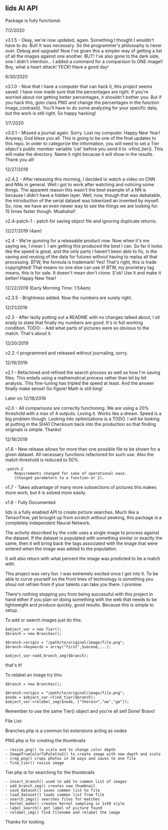 lids AI API
----------------
Package is fully functional.


7/2/2020

v3.1.5 - Okay, we're now updated, again. Something I thought
    I wouldn't have to do. But! It was necessary. So the
    programmer's philosophy is never over. Debug and upgrade!
    Now I've given this a simpler way of getting a list of all
    the images against one another. BUT! I've also gone to the
    dark side, one I didn't intention... I added a command for
    a comparison to ONE image!! Boy, what a heart attack! YECK!
    Have a good day!

6/30/2020

v3.1.0 - Now that I have a computer that can hack it,
    this project seems saved. I have now made sure that
    the percentages are right. If you're worried about not
    getting better percentages, it shouldn't bother you.
    But if you hack this, goto class PNG and change the
    percentages in the function image_contrast(). You'll have
    to do some analyzing for your specific data, but the
    work is still right. So happy hacking!

1/7/2020

v3.0.1 - Missed a journal again. Sorry. Lost my computer.
    Happy New Year! Anyway, God bless you all. This is
    going to be one of the final updates to this repo.
    In order to categorize the information, you will need
    to set a Tier object's public member variable 'cat'
    before you send it to ->find_tier(). This will make
    the directory. Name it right because it will show in
    the results. Thank you all!

12/27/2019

v2.4.2 - After releasing this morning, I decided
    to watch a video on CNN and NNs in general.
    Well i got to work after watching and noticing
    some things. The apparent reason this wasn't
    the best example of a NN is because I didn't
    have a hidden layer. Well, now, though that was
    debatable, the introduction of the serial dataset
    was tokenized an invented by myself. So, now,
    we have an even newer way to see the things we
    are looking for. 15 times faster though. Muahaha!!

v2.4-patch-1 - patch for saving object file and
    ignoring duplicate returns.

12/27/2019 (4am)

v2.4 - We're gunning for a releasable product now.
    Now when it's me saying we, I mean I. I am getting
    this produced the best I can. So far it looks like
    the speed is great, and the only parts I haven't
    been able to fix, is the saving and reusing of the
    data for futures without having to replay all that
    processing. BTW, the formula is trademark! Yes! That's
    right, this is trade copyrighted! That means no one else
    can use it! BTW, my prorietary tag means, this is for sale.
    It doesn't mean don't clone. S'ok! Use it and make it better!
    Happy New Year!

12/22/2019 (Early Morning Time: 1:54am)

v2.3.5 - Brightness added. Now the numbers are surely right.

12/21/2019

v2.3 - After lazily putting out a README with no
    changes talked about, I sit erady to state that
    finally my numbers are good. It's in full working
    condition.
        TODO:
            - Add what parts of pictures were so
            obvious to the match. That's about it.
            
12/20/2019

v2.2 -I programmed and released without journaling, sorry.

12/19/2019

v2.1 - Refactored and refined the search process
    as well as how I'm saving files. This entails
    using a mathematical process rather than bit
    by bit analysis. This fine-tuning has tripled
    the speed at least. And the answer finally make
    sense! Go figure! Math is still king!

Later on 12/18/2019

v2.0 - All comparisons are correctly functioning.
    We are using a 20% threshold with a max of
    4 outputs. Loving it. Works like a dream.
    Speed is a big problem though. Looking into
    optimizations is a TODO. I will be looking
    at putting in the SHA1 Checksum back into the
    production so that finding originals is simple.
    Thanks!

12/18/2019

v1.8 - New release allows for more than one possible file to 
    be shown for a given dataset. All necessary functions
    refactored for such use. Also the match threshold is reduced
    to 50%.

    -patch-2
        Requirements changed for sake of operational ease.
        (Changed parameters to a function or 2).

v1.7 - Takes advantage of many more subsections of pictures
    this makes more work, but it is solved more easily.

v1.6 - Fully Documented

lids is a fully enabled API to create picture searches.
Much like a TensorFlow, yet brought up from scratch without peeking,
this package is a completely independent Neural Network.

The activity described by the code uses a single image to process
against the dataset. If the dataset is populated with something similar
or exactly the same, then it will bring back the tags associated with the
image that were entered when the image was added to the population.

It will also return with what percent the image was predicted to be a match with.

This project was very fun. I was extremely excited once I got into it.
To be able to curve yourself on the front lines of technology is something
you shoul not refrain from if your talents can take you there. I promise.

There's nothing stopping you from being successful with this project in hand
either if you plan on doing something with the web that needs to be lightweight
and produce quickly, good results. Because this is simple to setup.

To add or search images just do this:

    $object_var = new Tier();
    $branch = new Branches();
    
    $branch->origin = "/path/to/original/image/file.png";
    $branch->keywords = array("first",$second,...);
    
    $object_var->add_branch_img($branch);

that's it!

To relabel an image try this:

    $branch = new Branches();
    
    $branch->origin = "/path/to/original/image/file.png";
    $node = $object_var->find_tier($branch);
    $object_var->relabel_img($node, ["therein","we","go"]);

Remember to use the same Tier() object and you're all set! Done! Bravo!

File List:

Branches.php is a common list extensions acting as nodes

PNG.php is for creating the thumbnails

    - resize_png() to scale and to change color depth
    - ImageTrueColorToPalette2() to create image with new depth and scale
    - crop_png() crops photos in 34 ways and saves to one file
    - find_tier() resize image
    
Tier.php is for searching for the thumbnails

    - insert_branch() used to add to common list of images 
    - add_branch_img() creates new thumbnail
    - save_dataset() saves common list to file
    - load_dataset() loads common list from file
    - search_imgs() searches files for matches
    - kernel_make() creates kernel sampling in 1x50 style
    - label_search() get label of picture found
    - relabel_img() find filename and relabel the image

Thanks for looking.
